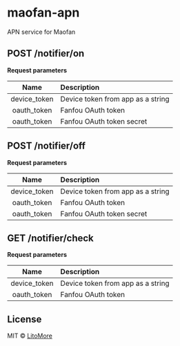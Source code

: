 # maofan-apn

APN service for Maofan

## POST /notifier/on

**Request parameters**

| Name | Description |
| :-: | :-- |
| device_token | Device token from app as a string |
| oauth_token | Fanfou OAuth token |
| oauth_token | Fanfou OAuth token secret |

## POST /notifier/off

**Request parameters**

| Name | Description |
| :-: | :-- |
| device_token | Device token from app as a string |
| oauth_token | Fanfou OAuth token |
| oauth_token | Fanfou OAuth token secret |

## GET /notifier/check

**Request parameters**

| Name | Description |
| :-: | :-- |
| device_token | Device token from app as a string |
| oauth_token | Fanfou OAuth token |

## License

MIT © [LitoMore](https://github.com/LitoMore)
